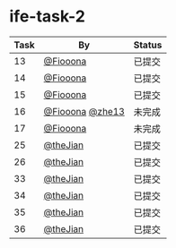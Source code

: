 # ife-task-2

| Task | By | Status |
| ---- | ---- | ---- |
| 13 | [@Fiooona](https://github.com/Fiooona) | 已提交 |
| 14 | [@Fiooona](https://github.com/Fiooona) | 已提交 |
| 15 | [@Fiooona](https://github.com/Fiooona) | 已提交 |
| 16 | [@Fiooona](https://github.com/Fiooona) [@zhe13](https://github.com/zhe13)| 未完成 |
| 17 | [@Fiooona](https://github.com/Fiooona) | 未完成 |
| 25 | [@theJian](http://github.com/thejian) | 已提交 |
| 26 | [@theJian](http://github.com/thejian) | 已提交 |
| 33 | [@theJian](http://github.com/thejian) | 已提交 |
| 34 | [@theJian](http://github.com/thejian) | 已提交 |
| 35 | [@theJian](http://github.com/thejian) | 已提交 |
| 36 | [@theJian](http://github.com/thejian) | 已提交 |
